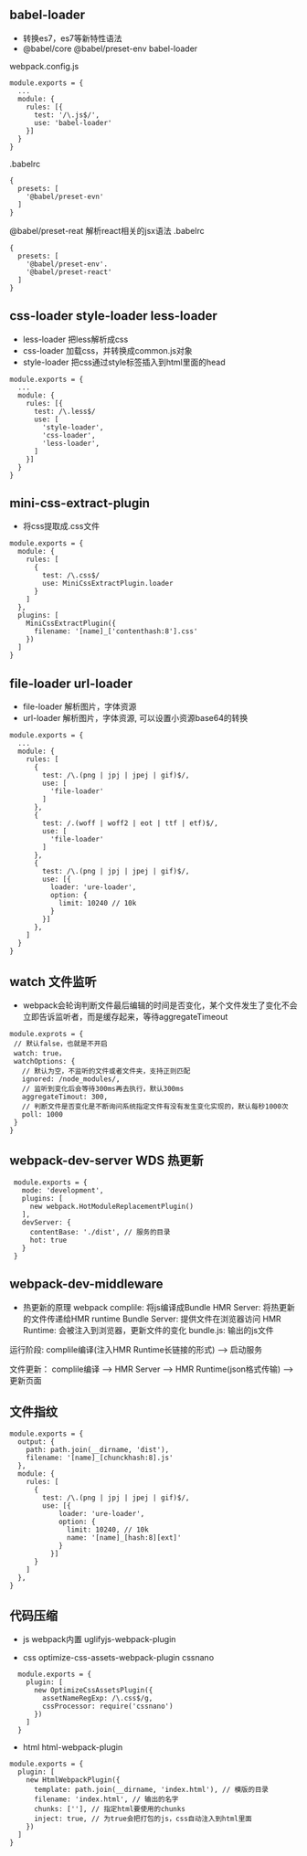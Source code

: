 ## babel-loader 
 - 转换es7，es7等新特性语法
 - @babel/core @babel/preset-env babel-loader

webpack.config.js
```
module.exports = {
  ...
  module: {
    rules: [{
      test: '/\.js$/',
      use: 'babel-loader'
    }]
  }
}
```
.babelrc
```
{
  presets: [
    '@babel/preset-evn'
  ] 
}
```
@babel/preset-reat 解析react相关的jsx语法
.babelrc
```
{
  presets: [
    '@babel/preset-env'.
    '@babel/preset-react'
  ]
}
```
## css-loader style-loader less-loader
- less-loader 把less解析成css
- css-loader 加载css，并转换成common.js对象
- style-loader 把css通过style标签插入到html里面的head
```
module.exports = {
  ...
  module: {
    rules: [{
      test: /\.less$/
      use: [
        'style-loader',
        'css-loader',
        'less-loader',
      ]
    }]
  }
}
```

## mini-css-extract-plugin
- 将css提取成.css文件
```
module.exports = {
  module: {
    rules: [
      {
        test: /\.css$/
        use: MiniCssExtractPlugin.loader
      }
    ]
  },
  plugins: [
    MiniCssExtractPlugin({
      filename: '[name]_['contenthash:8'].css'
    })
  ]
}
```
## file-loader url-loader
- file-loader 解析图片，字体资源
- url-loader 解析图片，字体资源, 可以设置小资源base64的转换
```
module.exports = {
  ...
  module: {
    rules: [
      {
        test: /\.(png | jpj | jpej | gif)$/,
        use: [
          'file-loader'
        ]
      },
      {
        test: /.(woff | woff2 | eot | ttf | etf)$/,
        use: [
          'file-loader'
        ]
      },
      {
        test: /\.(png | jpj | jpej | gif)$/,
        use: [{
          loader: 'ure-loader',
          option: {
            limit: 10240 // 10k
          }
        }]
      },
    ]
  }
}
```

## watch 文件监听
 - webpack会轮询判断文件最后编辑的时间是否变化，某个文件发生了变化不会立即告诉监听者，而是缓存起来，等待aggregateTimeout
 ```
 module.exprots = {
  // 默认false，也就是不开启
  watch: true，
  watchOptions: {
    // 默认为空，不监听的文件或者文件夹，支持正则匹配
    ignored: /node_modules/,
    // 监听到变化后会等待300ms再去执行，默认300ms
    aggregateTimout: 300,
    // 判断文件是否变化是不断询问系统指定文件有没有发生变化实现的，默认每秒1000次
    poll: 1000
  }
 }
 ```

 ##  webpack-dev-server WDS 热更新
 ```
  module.exports = {
    mode: 'development',
    plugins: [
      new webpack.HotModuleReplacementPlugin()
    ],
    devServer: {
      contentBase: './dist', // 服务的目录
      hot: true
    }
  }
 ```
 ## webpack-dev-middleware
- 热更新的原理
webpack complile: 将js编译成Bundle
HMR Server: 将热更新的文件传递给HMR runtime
Bundle Server: 提供文件在浏览器访问
HMR Runtime: 会被注入到浏览器，更新文件的变化
bundle.js: 输出的js文件

运行阶段: complile编译(注入HMR Runtime长链接的形式) --> 启动服务 

文件更新： complile编译 --> HMR Server --> HMR Runtime(json格式传输) --> 更新页面

## 文件指纹
```
module.exports = {
  output: {
    path: path.join(__dirname, 'dist'),
    filename: '[name]_[chunckhash:8].js'
  },
  module: {
    rules: [
      {
        test: /\.(png | jpj | jpej | gif)$/,
        use: [{
            loader: 'ure-loader',
            option: {
              limit: 10240, // 10k
              name: '[name]_[hash:8][ext]'
            }
          }]
      }
    ]
  },
}
```
## 代码压缩
- js webpack内置  uglifyjs-webpack-plugin

- css optimize-css-assets-webpack-plugin cssnano
```
  module.exports = {
    plugin: [
      new OptimizeCssAssetsPlugin({
        assetNameRegExp: /\.css$/g,
        cssProcessor: require('cssnano')
      })
    ]
  }
```
- html html-webpack-plugin
```
module.exports = {
  plugin: [
    new HtmlWebpackPlugin({
      template: path.join(__dirname, 'index.html'), // 模版的目录
      filename: 'index.html', // 输出的名字
      chunks: [''], // 指定html要使用的chunks
      inject: true, // 为true会把打包的js，css自动注入到html里面
    })
  ]
}
```